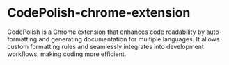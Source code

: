 # CodePolish-chrome-extension
CodePolish is a Chrome extension that enhances code readability by auto-formatting and generating documentation for multiple languages. It allows custom formatting rules and seamlessly integrates into development workflows, making coding more efficient.
